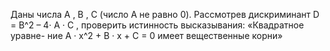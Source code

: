  Даны числа A , B , C (число A не равно 0). Рассмотрев дискриминант
 D = B^2 – 4· A · C , проверить истинность высказывания: «Квадратное уравне-
 ние A · x^2 + B · x + C = 0 имеет вещественные корни»
